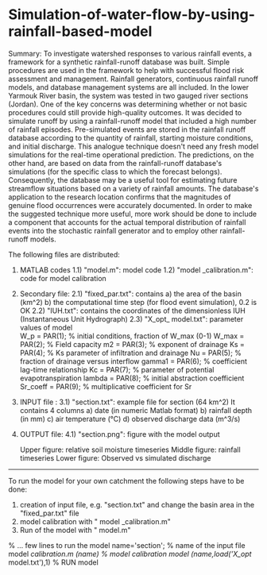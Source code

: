 # Simulation-of-water-flow-by-using-rainfall-based-model

Summary:
To investigate watershed responses to various rainfall events, a framework for a synthetic rainfall-runoff database was built. Simple procedures are used in the framework to help with successful flood risk assessment and management. Rainfall generators, continuous rainfall runoff models, and database management systems are all included. In the lower Yarmouk River basin, the system was tested in two gauged river sections (Jordan). One of the key concerns was determining whether or not basic procedures could still provide high-quality outcomes. It was decided to simulate runoff by using a rainfall-runoff model that included a high number of rainfall episodes. Pre-simulated events are stored in the rainfall runoff database according to the quantity of rainfall, starting moisture conditions, and initial discharge. This analogue technique doesn't need any fresh model simulations for the real-time operational prediction. The predictions, on the other hand, are based on data from the rainfall-runoff database's simulations (for the specific class to which the forecast belongs). Consequently, the database may be a useful tool for estimating future streamflow situations based on a variety of rainfall amounts. The database's application to the research location confirms that the magnitudes of genuine flood occurrences were accurately documented. In order to make the suggested technique more useful, more work should be done to include a component that accounts for the actual temporal distribution of rainfall events into the stochastic rainfall generator and to employ other rainfall-runoff models.

The following files are distributed:

1) MATLAB codes
1.1) "model.m": model code
1.2) "model _calibration.m": code for model calibration 

2) Secondary file:
2.1) "fixed_par.txt": contains
     a) the area of the basin (km^2)
     b) the computational time step (for flood event simulation), 0.2 is OK
2.2) "IUH.txt": contains the coordinates of the dimensionless IUH (Instantaneous Unit Hydrograph)
2.3) "X_opt_ model.txt": parameter values of model     
     W_p       = PAR(1); % initial conditions, fraction of W_max (0-1)
     W_max     = PAR(2); % Field capacity
     m2        = PAR(3); % exponent of drainage
     Ks        = PAR(4); % Ks parameter of infiltration and drainage
     Nu        = PAR(5); % fraction of drainage versus interflow
     gamma1    = PAR(6); % coefficient lag-time relationship
     Kc        = PAR(7); % parameter of potential evapotranspiration
     lambda    = PAR(8); % initial abstraction coefficient
     Sr_coeff  = PAR(9); % multiplicative coefficient for Sr

3) INPUT file :
3.1) "section.txt": example file for section (64 km^2)
     It contains 4 columns
     a) date (in numeric Matlab format)
     b) rainfall depth (in mm)
     c) air temperature (°C)
     d) observed discharge data (m^3/s)

4) OUTPUT file:
4.1) "section.png": figure with the model output
     
     Upper figure: relative soil moisture timeseries
     Middle figure: rainfall timeseries
     Lower figure: Observed vs simulated discharge
-------------------------------------------------------------------
To run the model for your own catchment the following steps have to be done:
1) creation of input file, e.g. "section.txt" and change the basin area in the "fixed_par.txt" file
2) model calibration with " model _calibration.m"
4) Run of the model with " model.m"

% ... few lines to run the model
name='section';                         % name of the input file
model _calibration.m (name)                        % model calibration
model (name,load('X_opt_ model.txt'),1)   % RUN model
